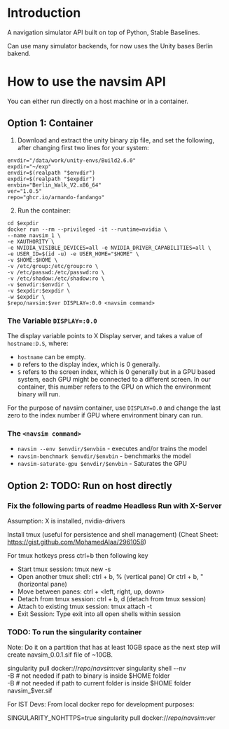 # Introduction 
A navigation simulator API built on top of Python, Stable Baselines.

Can use many simulator backends, for now uses the Unity bases Berlin bakend.

# How to use the navsim API

You can either run directly on a host machine or in a container. 

## Option 1: Container

1. Download and extract the unity binary zip file, and 
set the following, after changing first two lines for your system:
```
envdir="/data/work/unity-envs/Build2.6.0"
expdir="~/exp"
envdir=$(realpath "$envdir")
expdir=$(realpath "$expdir")
envbin="Berlin_Walk_V2.x86_64"
ver="1.0.5"
repo="ghcr.io/armando-fandango"
```
2. Run the container:
```
cd $expdir
docker run --rm --privileged -it --runtime=nvidia \
--name navsim_1 \
-e XAUTHORITY \
-e NVIDIA_VISIBLE_DEVICES=all -e NVIDIA_DRIVER_CAPABILITIES=all \
-e USER_ID=$(id -u) -e USER_HOME="$HOME" \
-v $HOME:$HOME \
-v /etc/group:/etc/group:ro \
-v /etc/passwd:/etc/passwd:ro \
-v /etc/shadow:/etc/shadow:ro \
-v $envdir:$envdir \
-v $expdir:$expdir \
-w $expdir \
$repo/navsim:$ver DISPLAY=:0.0 <navsim command>
```

### The Variable `DISPLAY=:0.0`
The display variable points to X Display server, and takes a value of `hostname:D.S`, where:
* `hostname` can be empty.
* `D` refers to the display index, which is 0 generally.
* `S` refers to the screen index, which is 0 generally but in a GPU based system, each GPU might be connected to a different screen. In our container, this number refers to the GPU on which the environment binary will run.

For the purpose of navsim container, use `DISPLAY=0.0` and change the last zero to the index number if GPU where environment binary can run.

### The `<navsim command>`

* `navsim --env $envdir/$envbin` - executes and/or trains the model
* `navsim-benchmark $envdir/$envbin` - benchmarks the model
* `navsim-saturate-gpu $envdir/$envbin` - Saturates the GPU

## Option 2: TODO: Run on host directly
### Fix the following parts of readme Headless Run with X-Server 

Assumption: X is installed, nvidia-drivers

Install tmux (useful for persistence and shell management) (Cheat Sheet: https://gist.github.com/MohamedAlaa/2961058)  

For tmux hotkeys press ctrl+b then following key  

* Start tmux session: tmux new -s <session name>
* Open another tmux shell: ctrl + b, % (vertical pane) Or ctrl + b, " (horizontal pane)
* Move between panes: ctrl + <left, right, up, down>
* Detach from tmux session: ctrl + b, d  (detach from tmux session)
* Attach to existing tmux session: tmux attach -t <session name>
* Exit Session: Type exit into all open shells within session

### TODO: To run the singularity container
Note: Do it on a partition that has at least 10GB space as the next step will create navsim_0.0.1.sif file of ~10GB.

singularity pull docker://$repo/navsim:$ver
singularity shell --nv \
-B <absolute path of sim binary folder> # not needed if path to binary is inside $HOME folder  
-B <absolute path of current folder> # not needed if path to current folder is inside $HOME folder
navsim_$ver.sif


For IST Devs: From local docker repo for development purposes:

SINGULARITY_NOHTTPS=true singularity pull docker://$repo/navsim:$ver

